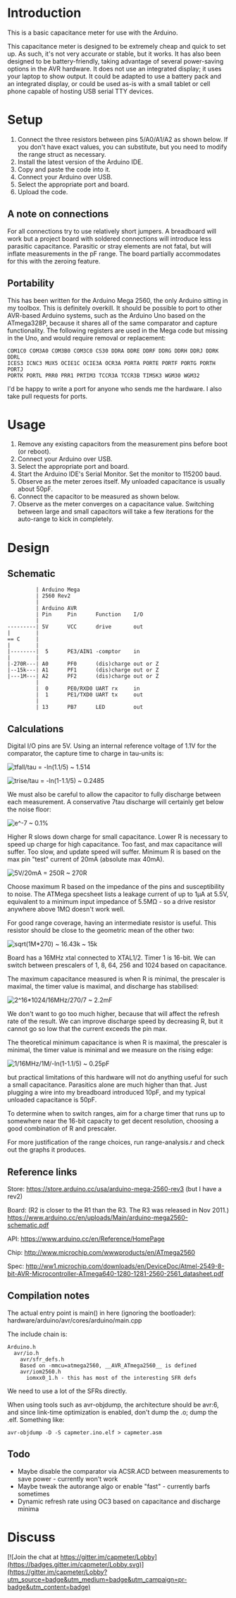 Introduction
============

This is a basic capacitance meter for use with the Arduino.

This capacitance meter is designed to be extremely cheap and quick to set up. As
such, it's not very accurate or stable, but it works. It has also been designed
to be battery-friendly, taking advantage of several power-saving options in the
AVR hardware. It does not use an integrated display; it uses your laptop to show
output. It could be adapted to use a battery pack and an integrated display, or
could be used as-is with a small tablet or cell phone capable of hosting USB
serial TTY devices.

Setup
=====

1. Connect the three resistors between pins 5/A0/A1/A2 as shown below. If you
   don't have exact values, you can substitute, but you need to modify the range
   struct as necessary.
2. Install the latest version of the Arduino IDE.
3. Copy and paste the code into it.
4. Connect your Arduino over USB.
5. Select the appropriate port and board.
6. Upload the code.

A note on connections
---------------------
For all connections try to use relatively short jumpers. A breadboard will work
but a project board with soldered connections will introduce less parasitic
capacitance. Parasitic or stray elements are not fatal, but will inflate
measurements in the pF range. The board partially accommodates for this with the
zeroing feature.

Portability
-----------
This has been written for the Arduino Mega 2560, the only Arduino sitting in my
toolbox. This is definitely overkill. It should be possible to port to other
AVR-based Arduino systems, such as the Arduino Uno based on the ATmega328P,
because it shares all of the same comparator and capture functionality. The
following registers are used in the Mega code but missing in the Uno, and would
require removal or replacement:

    COM1C0 COM3A0 COM3B0 COM3C0 CS30 DDRA DDRE DDRF DDRG DDRH DDRJ DDRK DDRL
    ICES3 ICNC3 MUX5 OCIE1C OCIE3A OCR3A PORTA PORTE PORTF PORTG PORTH PORTJ
    PORTK PORTL PRR0 PRR1 PRTIM3 TCCR3A TCCR3B TIMSK3 WGM30 WGM32

I'd be happy to write a port for anyone who sends me the hardware. I also take
pull requests for ports.

Usage
=====
1. Remove any existing capacitors from the measurement pins before boot (or
   reboot).
2. Connect your Arduino over USB.
3. Select the appropriate port and board.
4. Start the Arduino IDE's Serial Monitor. Set the monitor to 115200 baud.
5. Observe as the meter zeroes itself. My unloaded capacitance is usually about
   50pF.
6. Connect the capacitor to be measured as shown below.
7. Observe as the meter converges on a capacitance value. Switching between
   large and small capacitors will take a few iterations for the auto-range to
   kick in completely.

Design
======

Schematic
---------
             | Arduino Mega
             | 2560 Rev2
             |
             | Arduino AVR
             | Pin     Pin      Function    I/O
             |
    ---------| 5V      VCC      drive       out
    |        |
    == C     |
    |        |
    |--------|  5      PE3/AIN1 -comptor    in
    |        |
    |-270R---| A0      PF0      (dis)charge out or Z
    |--15k---| A1      PF1      (dis)charge out or Z
    |---1M---| A2      PF2      (dis)charge out or Z
             |
             |  0      PE0/RXD0 UART rx     in
             |  1      PE1/TXD0 UART tx     out
             |
             | 13      PB7      LED         out

Calculations
------------

Digital I/O pins are 5V.
Using an internal reference voltage of 1.1V for the comparator, the capture time
to charge in tau-units is:

<img src="https://latex.codecogs.com/gif.latex?\frac%7Bt_%7Bfall%7D%7D\tau=-ln\left(\frac%7B1.1%7D%7B5%7D\right)\approx1.514"
title="tfall/tau = -ln(1.1/5) ~ 1.514" />

<img src="https://latex.codecogs.com/gif.latex?\frac%7Bt_%7Brise%7D%7D\tau=-ln\left(1-\frac%7B1.1%7D%7B5%7D\right)\approx0.2485"
title="trise/tau = -ln(1-1.1/5) ~ 0.2485" />

We must also be careful to allow the capacitor to fully discharge between each
measurement. A conservative 7tau discharge will certainly get below the noise
floor:

<img src="https://latex.codecogs.com/gif.latex?e^%7B-7%7D\approx0.1\%%"
title="e^-7 ~ 0.1%" />

Higher R slows down charge for small capacitance.
Lower R is necessary to speed up charge for high capacitance.
Too fast, and max capacitance will suffer.
Too slow, and update speed will suffer.
Minimum R is based on the max pin "test" current of 20mA (absolute max 40mA).

<img src="https://latex.codecogs.com/gif.latex?\frac%7B5V%7D%7B20mA%7D=250\Omega\approx270\Omega"
title="5V/20mA = 250R ~ 270R" />

Choose maximum R based on the impedance of the pins and susceptibility to noise.
The ATMega specsheet lists a leakage current of up to 1μA at 5.5V, equivalent to
a minimum input impedance of 5.5MΩ - so a drive resistor anywhere above 1MΩ
doesn't work well.

For good range coverage, having an intermediate resistor is useful. This
resistor should be close to the geometric mean of the other two:

<img src="https://latex.codecogs.com/gif.latex?\sqrt%7B\left(1M\Omega\right)\left(270\Omega\right)%7D\approx16.43k\Omega\approx15k\Omega"
title="sqrt(1M*270) ~ 16.43k ~ 15k" />

Board has a 16MHz xtal connected to XTAL1/2. Timer 1 is 16-bit.
We can switch between prescalers of 1, 8, 64, 256 and 1024 based on capacitance.

The maximum capacitance measured is when R is minimal, the prescaler is maximal,
the timer value is maximal, and discharge has stabilised:

<img src="https://latex.codecogs.com/gif.latex?\frac%7B2^%7B16%7D\cdot1024%7D%7B16\textup%7BMHz%7D\cdot270\cdot7%7D\approx2.2\textup%7BmF%7D"
title="2^16*1024/16MHz/270/7 ~ 2.2mF" />

We don't want to go too much higher, because that will affect the refresh rate
of the result. We can improve discharge speed by decreasing R, but it cannot go
so low that the current exceeds the pin max.

The theoretical minimum capacitance is when R is maximal, the prescaler is
minimal, the timer value is minimal and we measure on the rising edge:

<img src="https://latex.codecogs.com/gif.latex?\frac%7B1%7D%7B-16\textup%7BMHz%7D\cdot1M\Omega\cdot%20ln\left(1-1.1/5\right)%7D\approx0.25\textup%7BpF%7D"
title="1/16MHz/1M/-ln(1-1.1/5) ~ 0.25pF" />

but practical limitations of this hardware will not do anything useful for such
a small capacitance. Parasitics alone are much higher than that. Just plugging a
wire into my breadboard introduced 10pF, and my typical unloaded capacitance is
50pF.

To determine when to switch ranges, aim for a charge timer that runs up to
somewhere near the 16-bit capacity to get decent resolution, choosing a good
combination of R and prescaler.

For more justification of the range choices, run range-analysis.r and check out
the graphs it produces.

Reference links
---------------

Store: https://store.arduino.cc/usa/arduino-mega-2560-rev3 (but I have a rev2)

Board: (R2 is closer to the R1 than the R3. The R3 was released in Nov 2011.)
https://www.arduino.cc/en/uploads/Main/arduino-mega2560-schematic.pdf

API: https://www.arduino.cc/en/Reference/HomePage

Chip: http://www.microchip.com/wwwproducts/en/ATmega2560

Spec: http://ww1.microchip.com/downloads/en/DeviceDoc/Atmel-2549-8-bit-AVR-Microcontroller-ATmega640-1280-1281-2560-2561_datasheet.pdf

Compilation notes
-----------------

The actual entry point is main() in here (ignoring the bootloader):
hardware/arduino/avr/cores/arduino/main.cpp

The include chain is:

    Arduino.h
      avr/io.h
        avr/sfr_defs.h
        Based on -mmcu=atmega2560, __AVR_ATmega2560__ is defined
        avr/iom2560.h
          iomxx0_1.h - this has most of the interesting SFR defs
      
We need to use a lot of the SFRs directly.

When using tools such as avr-objdump, the architecture should be avr:6, and
since link-time optimization is enabled, don't dump the .o; dump the .elf.
Something like:

    avr-objdump -D -S capmeter.ino.elf > capmeter.asm

Todo
----

* Maybe disable the comparator via ACSR.ACD between measurements to save power -
  currently won't work
* Maybe tweak the autorange algo or enable "fast" - currently barfs sometimes
* Dynamic refresh rate using OC3 based on capacitance and discharge minima

Discuss
=======

[![Join the chat at https://gitter.im/capmeter/Lobby](https://badges.gitter.im/capmeter/Lobby.svg)](https://gitter.im/capmeter/Lobby?utm_source=badge&utm_medium=badge&utm_campaign=pr-badge&utm_content=badge)

